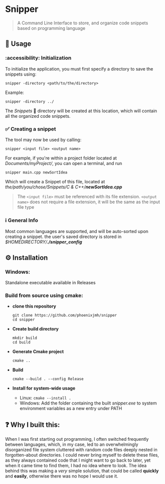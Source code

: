 # Snipper
 >A Command Line Interface to store, and organize code snippets based on programming language

## :memo: Usage
### :accessibility: Initialization
   To initialize the application, you must first specify a directory to save the snippets using:
   ```
snipper -directory <path/to/the/directory>
```
Example:
```
snipper -directory ../
```
The *Snippets* :file_folder: directory will be created at this location, which will contain all the organized code snippets.

### :white_check_mark: Creating a snippet
The tool may now be used by calling:
```
snipper <input file> <output name>
```
For example, if you're within a project folder located at *Documents/myProject/*, you can open a terminal, 
and run 
```
snipper main.cpp newSortIdea
```
Which will create a Snippet of this file, located at *the/path/you/chose/Snippets/C & C++/**newSortIdea.cpp***

>The `<input file>` must be referenced with its file extension. `<output name>` does not require a file extension, it will be the same as the input file type



### :information_source: General Info
Most common languages are supported, and will be auto-sorted upon creating a snippet.
the user's saved directory is stored in *$HOMEDIRECTORY/**./snipper_config***

## :gear: Installation
### Windows:
Standalone executable available in Releases
### Build from source using cmake:
  - **clone this repository**
       ```
      git clone https://github.com/phoenixjmh/snipper
      cd snipper
       ```
  - **Create build directory**
     
       ```
      mkdir build
      cd build
     ```

  - **Generate Cmake project**
       ```
       cmake ..
       ```
  -  **Build**
       ```
       cmake --build . --config Release
        ```
  - 
      **Install for system-wide usage**
    - Linux: `cmake --install .`
    - Windows: Add the folder containing the built *snipper.exe* to system environment variables as a new entry under PATH
    


  ## :question: Why I built this:
  When I was first starting out programming, I often switched frequently between languages, which, in my case, led to an overwhelmingly disorganized file system cluttered with random code files deeply nested in forgotten-about directories. I could never bring myself to delete these files, as they always contained code that I might want to go back to later, yet when it came time to find them, I had no idea where to look. The idea behind this was making a *very* simple solution, that could be called **quickly** and **easily**, otherwise there was no hope I would use it.
  






